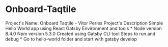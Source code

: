 # Onboard-Taqtile

Project's Name:
    Onboard Taqtile - Vitor Perles
Project's Description
    Simple Hello World app using React Gatsby
Environment and tools *
    Node version 8.4.0
    Npm version 5.3.0
    Created using Gatsby CLI tool
Steps to run and debug *
    Go to hello-world folder and start with gatsby develop